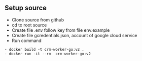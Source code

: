 ## Setup source

- Clone source from github
- cd to root source
- Create file .env follow key from file env.example
- Create file gcredentials.json, account of google cloud service
- Run command
```
- docker build -t crm-worker-go:v2 .
- docker run -it --rm  crm-worker-go:v2
```
